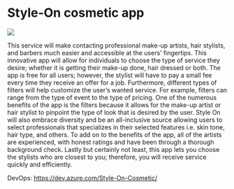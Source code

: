 # Style-On cosmetic app



![](https://dev.azure.com/Style-On-Cosmetic/064c1ea7-4f16-4cda-b683-09e76d0a15cd/af70bd85-e80b-4690-adaf-ab716182973e/_apis/work/boardbadge/e00b944d-753a-4811-b04d-b364ae69c25d?columnOptions=1)

This service will make contacting professional make-up artists, hair
stylists, and barbers much easier and accessible at the users’ fingertips. This innovative app will
allow for individuals to choose the type of service they desire; whether it is getting their make-up
done, hair dressed or both. The app is free for all users; however, the stylist will have to pay a
small fee every time they receive an offer for a job. Furthermore, different types of filters will
help customize the user’s wanted service. For example, filters can range from the type of event
to the type of pricing. One of the numerous benefits of the app is the filters because it allows for
the make-up artist or hair stylist to pinpoint the type of look that is desired by the user. Style On
will also embrace diversity and be an all-inclusive source allowing users to select professionals
that specializes in their selected features i.e. skin tone, hair type, and others. To add on to the
benefits of the app, all of the artists are experienced, with honest ratings and have been through
a thorough background check. Lastly but certainly not least, this app lets you choose the stylists
who are closest to you; therefore, you will receive service quickly and efficiently.

DevOps: https://dev.azure.com/Style-On-Cosmetic/
